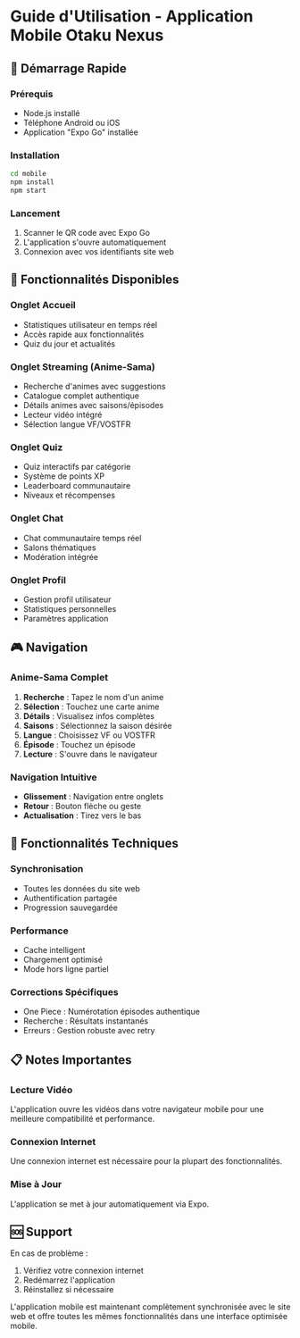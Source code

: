 # Guide d'Utilisation - Application Mobile Otaku Nexus

## 🚀 Démarrage Rapide

### Prérequis
- Node.js installé
- Téléphone Android ou iOS
- Application "Expo Go" installée

### Installation
```bash
cd mobile
npm install
npm start
```

### Lancement
1. Scanner le QR code avec Expo Go
2. L'application s'ouvre automatiquement
3. Connexion avec vos identifiants site web

## 📱 Fonctionnalités Disponibles

### Onglet Accueil
- Statistiques utilisateur en temps réel
- Accès rapide aux fonctionnalités
- Quiz du jour et actualités

### Onglet Streaming (Anime-Sama)
- Recherche d'animes avec suggestions
- Catalogue complet authentique
- Détails animes avec saisons/épisodes
- Lecteur vidéo intégré
- Sélection langue VF/VOSTFR

### Onglet Quiz
- Quiz interactifs par catégorie
- Système de points XP
- Leaderboard communautaire
- Niveaux et récompenses

### Onglet Chat
- Chat communautaire temps réel
- Salons thématiques
- Modération intégrée

### Onglet Profil
- Gestion profil utilisateur
- Statistiques personnelles
- Paramètres application

## 🎮 Navigation

### Anime-Sama Complet
1. **Recherche** : Tapez le nom d'un anime
2. **Sélection** : Touchez une carte anime
3. **Détails** : Visualisez infos complètes
4. **Saisons** : Sélectionnez la saison désirée
5. **Langue** : Choisissez VF ou VOSTFR
6. **Épisode** : Touchez un épisode
7. **Lecture** : S'ouvre dans le navigateur

### Navigation Intuitive
- **Glissement** : Navigation entre onglets
- **Retour** : Bouton flèche ou geste
- **Actualisation** : Tirez vers le bas

## 🔧 Fonctionnalités Techniques

### Synchronisation
- Toutes les données du site web
- Authentification partagée
- Progression sauvegardée

### Performance
- Cache intelligent
- Chargement optimisé
- Mode hors ligne partiel

### Corrections Spécifiques
- One Piece : Numérotation épisodes authentique
- Recherche : Résultats instantanés
- Erreurs : Gestion robuste avec retry

## 📋 Notes Importantes

### Lecture Vidéo
L'application ouvre les vidéos dans votre navigateur mobile pour une meilleure compatibilité et performance.

### Connexion Internet
Une connexion internet est nécessaire pour la plupart des fonctionnalités.

### Mise à Jour
L'application se met à jour automatiquement via Expo.

## 🆘 Support

En cas de problème :
1. Vérifiez votre connexion internet
2. Redémarrez l'application
3. Réinstallez si nécessaire

L'application mobile est maintenant complètement synchronisée avec le site web et offre toutes les mêmes fonctionnalités dans une interface optimisée mobile.